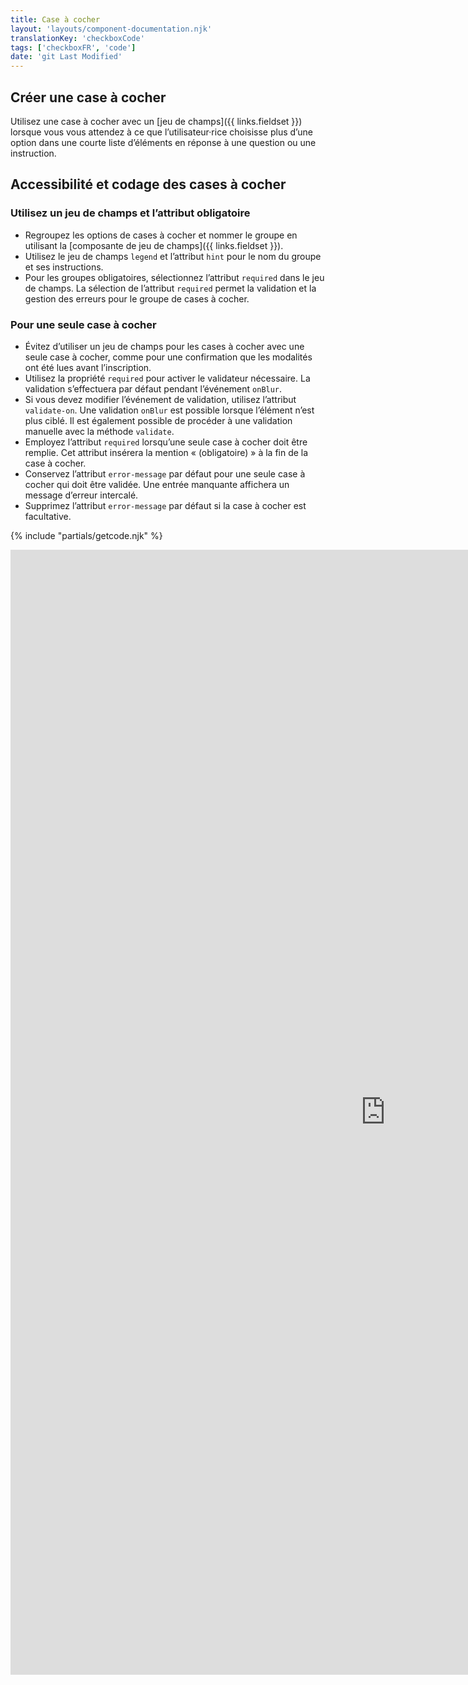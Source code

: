 ```yaml
---
title: Case à cocher
layout: 'layouts/component-documentation.njk'
translationKey: 'checkboxCode'
tags: ['checkboxFR', 'code']
date: 'git Last Modified'
---
```


## Créer une case à cocher

Utilisez une case à cocher avec un [jeu de champs]({{ links.fieldset }}) lorsque vous vous attendez à ce que l’utilisateur·rice choisisse plus d’une option dans une courte liste d’éléments en réponse à une question ou une instruction.

## Accessibilité et codage des cases à cocher

### Utilisez un jeu de champs et l’attribut obligatoire

- Regroupez les options de cases à cocher et nommer le groupe en utilisant la [composante de jeu de champs]({{ links.fieldset }}).
- Utilisez le jeu de champs `legend` et l’attribut `hint` pour le nom du groupe et ses instructions.
- Pour les groupes obligatoires, sélectionnez l’attribut `required` dans le jeu de champs. La sélection de l’attribut `required` permet la validation et la gestion des erreurs pour le groupe de cases à cocher.

### Pour une seule case à cocher

- Évitez d’utiliser un jeu de champs pour les cases à cocher avec une seule case à cocher, comme pour une confirmation que les modalités ont été lues avant l’inscription.
- Utilisez la propriété `required` pour activer le validateur nécessaire. La validation s’effectuera par défaut pendant l’événement `onBlur`.
- Si vous devez modifier l’événement de validation, utilisez l’attribut `validate-on`. Une validation `onBlur` est possible lorsque l’élément n’est plus ciblé. Il est également possible de procéder à une validation manuelle avec la méthode `validate`.
- Employez l’attribut `required` lorsqu’une seule case à cocher doit être remplie. Cet attribut insérera la mention « (obligatoire) » à la fin de la case à cocher.
- Conservez l’attribut `error-message` par défaut pour une seule case à cocher qui doit être validée. Une entrée manquante affichera un message d’erreur intercalé.
- Supprimez l’attribut `error-message` par défaut si la case à cocher est facultative.

{% include "partials/getcode.njk" %}

<iframe
  title="Survol des propriétés et des évènements relatifs à gcds-checkbox."
  src="https://cds-snc.github.io/gcds-components/iframe.html?viewMode=docs&demo=true&singleStory=true&id=components-checkbox--events-properties"
  width="1200"
  height="1800"
  style="display: block; margin: 0 auto;"
  frameBorder="0"
  allow="clipboard-write"
></iframe>
